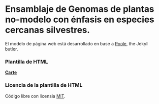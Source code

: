 # Ensamblaje de Genomas de plantas no-modelo con énfasis en especies cercanas silvestres.

El modelo de página web está desarrollado en base a [Poole](http://getpoole.com), the Jekyll butler.

### Plantilla de HTML
 **[Carte](https://github.com/Wiredcraft/carte)** 

### Licencia de la plantilla de HTML
Código libre con licensia [MIT](LICENSE.md).
